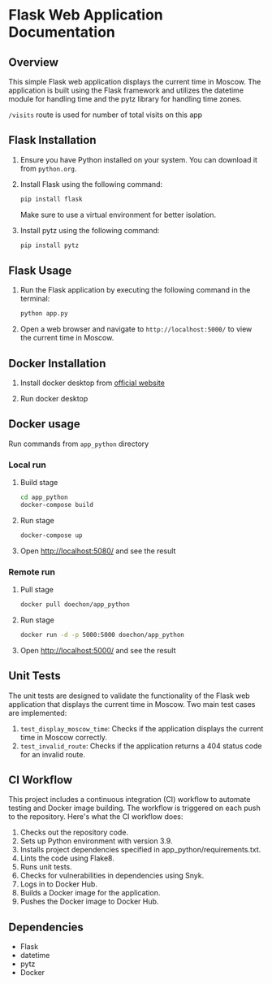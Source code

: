 # Flask Web Application Documentation

## Overview

This simple Flask web application displays the current time in Moscow.
The application is built using the Flask framework and utilizes
the datetime module for handling time and the pytz library for
handling time zones.

`/visits` route is used for number of total visits on this app 

## Flask Installation

1. Ensure you have Python installed on your system. You can download it from `python.org`.

2. Install Flask using the following command:

    ```bash
    pip install flask
    ```

   Make sure to use a virtual environment for better isolation.
3. Install pytz using the following command:

    ```bash
    pip install pytz
    ```

## Flask Usage

1. Run the Flask application by executing the following command in the terminal:

    ```bash
    python app.py
    ```

2. Open a web browser and navigate to `http://localhost:5000/` to view the current time in Moscow.

## Docker Installation

1. Install docker desktop from [official website](https://www.docker.com/products/docker-desktop/)

2. Run docker desktop

## Docker usage

Run commands from `app_python` directory

### Local run

1. Build stage

   ```bash
   cd app_python
   docker-compose build
   ```

2. Run stage

   ```bash
   docker-compose up
   ```

3. Open <http://localhost:5080/> and see the result

### Remote run

1. Pull stage

   ```bash
   docker pull doechon/app_python
   ```

2. Run stage

   ```bash
   docker run -d -p 5000:5000 doechon/app_python
   ```

3. Open <http://localhost:5000/> and see the result

## Unit Tests

The unit tests are designed to validate the functionality of the Flask web application that displays the current time in Moscow. Two main test cases are implemented:

1. `test_display_moscow_time`: Checks if the application displays the current time in Moscow correctly.
2. `test_invalid_route`: Checks if the application returns a 404 status code for an invalid route.

## CI Workflow

This project includes a continuous integration (CI) workflow to automate testing and Docker image building. The workflow is triggered on each push to the repository. Here's what the CI workflow does:

1. Checks out the repository code.
2. Sets up Python environment with version 3.9.
3. Installs project dependencies specified in app_python/requirements.txt.
4. Lints the code using Flake8.
5. Runs unit tests.
6. Checks for vulnerabilities in dependencies using Snyk.
7. Logs in to Docker Hub.
8. Builds a Docker image for the application.
9. Pushes the Docker image to Docker Hub.

## Dependencies

* Flask
* datetime
* pytz
* Docker
